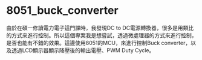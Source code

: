# 8051_buck_converter
由於在碩一修讀電力電子這門課時，我發現DC to DC電源轉換器，很多是用類比的方式來進行控制。所以這個專案我是想嘗試，透過微處理器的方式來進行控制，是否也能有不錯的效果。這邊使用8051的MCU，來進行控制Buck converter，以及透過LCD顯示器顯示降壓後的輸出電壓、PWM Duty Cycle。
